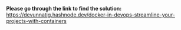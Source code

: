 **Please go through the link to find the solution:**
https://devunnatig.hashnode.dev/docker-in-devops-streamline-your-projects-with-containers

